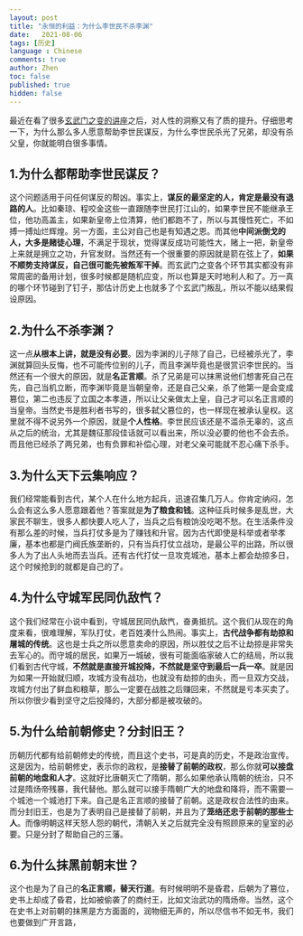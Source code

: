 ```yaml
---
layout: post
title: "永恒的利益：为什么李世民不杀李渊"
date:   2021-08-06
tags: [历史]
language : Chinese
comments: true
author: Zhen
toc: false
published: true
hidden: false
---
```

最近在看了很多[玄武门之变的讲座](https://youtu.be/-EiKqFo029A)之后，对人性的洞察又有了质的提升。仔细思考一下，为什么那么多人愿意帮助李世民谋反，为什么李世民杀光了兄弟，却没有杀父皇，你就能明白很多事情。

## 1.为什么都帮助李世民谋反？
这个问题适用于问任何谋反的帮凶。事实上，**谋反的最坚定的人，肯定是最没有退路的人**。比如秦琼、程咬金这些一直跟随李世民打江山的，如果李世民不能继承王位，他功高盖主，如果新皇帝上位清算，他们都跑不了，所以与其慢性死亡，不如搏一搏灿烂辉煌。另一方面，主公对自己也是有知遇之恩。而其他**中间派倒戈的人，大多是赌徒心理**，不满足于现状，觉得谋反成功可能性大，赌上一把，新皇帝上来就是拥立之功，升官发财。当然还有一个很重要的原因就是箭在弦上了，**如果不顺势支持谋反，自己很可能先被叛军干掉**。而玄武门之变各个环节其实都没有非常周密的备用计划，很多时候都是随机应变，所以也算是天时地利人和了。万一真的哪个环节碰到了钉子，那估计历史上也就多了个玄武门叛乱，所以不能以结果假设原因。

## 2.为什么不杀李渊？
这一点**从根本上讲，就是没有必要**。因为李渊的儿子除了自己，已经被杀光了，李渊就算回头反悔，也不可能传位别的儿子，而且李渊毕竟也是很赏识李世民的。当然还有一个很大的原因，就是**名正言顺**。杀了兄弟是可以抹黑说他们想害死自己在先，自己当机立断，而李渊毕竟是当朝皇帝，还是自己父亲，杀了他第一是会变成篡位，第二也违反了立国之本孝道，所以让父亲做太上皇，自己才可以名正言顺的当皇帝。当然史书是胜利者书写的，很多弑父篡位的，也一样现在被承认皇权。这里就不得不说另外一个原因，就是**个人性格**。李世民应该还是不滥杀无辜的，这点从之后的统治，尤其是魏征那段佳话就可以看出来，所以没必要的他也不会去杀。而且他已经杀了两兄弟，也有负罪和补偿心理，对老父亲可能就不忍心痛下杀手。

## 3.为什么天下云集响应？
我们经常能看到古代，某个人在什么地方起兵，迅速召集几万人。你肯定纳闷，怎么会有这么多人愿意跟着他？答案就是**为了粮食和钱**。这种征兵时候多是乱世，大家民不聊生，很多人都快要人吃人了，当兵之后有粮饷没吃喝不愁。在生活条件没有那么差的时候，当兵打仗多是为了赚钱和升官。因为古代即使是科举或者举孝廉，基本也都是门阀氏族垄断的，只有当兵打仗立战功，是最公平的出路，所以很多人为了出人头地而去当兵。还有古代打仗一旦攻克城池，基本上都会劫掠多日，这个时候抢到的就都是自己的了。

## 4.为什么守城军民同仇敌忾？
这个我们经常在小说中看到，守城居民同仇敌忾，奋勇抵抗。这个我们从现在的角度来看，很难理解，军队打仗，老百姓凑什么热闹。事实上，**古代战争都有劫掠和屠城的传统**。这也是士兵之所以愿意卖命的原因，所以胜仗之后不让劫掠是非常失去军心的。而守城的居民，如果万一城破，很有可能面临家破人亡的结局，所以我们看到古代守城，**不然就是直接开城投降，不然就是坚守到最后一兵一卒**。就是因为如果一开始就归顺，攻城方没有战功，也就没有劫掠的由头，而一旦双方交战，攻城方付出了鲜血和粮草，那么一定要在战胜之后赚回来，不然就是亏本买卖了。所以你很少看到坚守之后投降的，大部分都是被攻破的。

## 5.为什么给前朝修史？分封旧王？
历朝历代都有给前朝修史的传统，而且这个史书，可是真的历史，不是政治宣传。这是因为，给前朝修史，表示你的政权，是**接替了前朝的政权**，那么你就**可以接盘前朝的地盘和人才**。这就好比唐朝灭亡了隋朝，那么如果他承认隋朝的统治，只不过是隋炀帝残暴，我代替他。那么就可以接手隋朝广大的地盘和降将，而不需要一个城池一个城池打下来。自己是名正言顺的接替了前朝。这是政权合法性的由来。而分封旧王，也是为了表明自己是接替了前朝，并且为了**笼络还忠于前朝的那些士人**。而像明朝这样天怒人怨的朝代，清朝入关之后就完全没有照顾原来的皇室的必要。只是分封了帮助自己的三藩。

## 6.为什么抹黑前朝末世？
这个也是为了自己的**名正言顺，替天行道**。有时候明明不是昏君，后朝为了篡位，史书上却成了昏君，比如被偷袭了的商纣王，比如文治武功的隋炀帝。当然，这个在史书上对前朝的抹黑是方方面面的，润物细无声的，所以尽信书不如无书，我们也要做到广开言路，
<!--stackedit_data:
eyJoaXN0b3J5IjpbMTUwMDkyOTk2OF19
-->